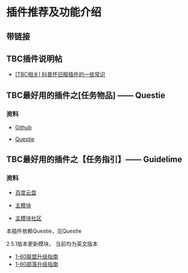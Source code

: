 # 插件推荐及功能介绍

## 带链接


## TBC插件说明帖

- [ [TBC相关] 科普怀旧服插件的一些常识](https://ngabbs.com/read.php?tid=26849066&rand=683)


## TBC最好用的插件之[任务物品] —— Questie

### 资料

- [Github](https://github.com/Questie/Questie)

- [Questie](https://www.curseforge.com/wow/addons/questie/download)

## TBC最好用的插件之【任务指引】—— Guidelime

### 资料

- [百度云盘]()

- [主模块](https://www.curseforge.com/wow/addons/guidelime/download)

- [主模块社区](https://discord.com/channels/599244929318780928/599244929868496907)

本插件依赖Questie，见Questie

2.5.1版本更新模块， 当前均为英文版本

- [1-60联盟升级指南](https://www.curseforge.com/wow/addons/guidelime-caines-alliance-guides)
- [1-60部落升级指南](https://www.curseforge.com/wow/addons/guidelime-busteas-1-60-leveling)